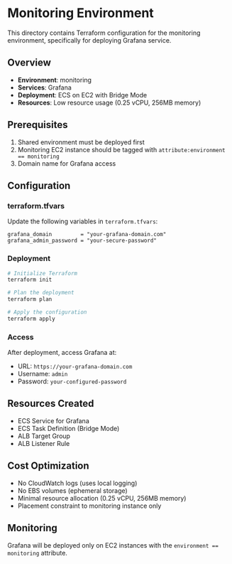# Monitoring Environment

This directory contains Terraform configuration for the monitoring environment, specifically for deploying Grafana service.

## Overview

- **Environment**: monitoring
- **Services**: Grafana
- **Deployment**: ECS on EC2 with Bridge Mode
- **Resources**: Low resource usage (0.25 vCPU, 256MB memory)

## Prerequisites

1. Shared environment must be deployed first
2. Monitoring EC2 instance should be tagged with `attribute:environment == monitoring`
3. Domain name for Grafana access

## Configuration

### terraform.tfvars

Update the following variables in `terraform.tfvars`:

```hcl
grafana_domain         = "your-grafana-domain.com"
grafana_admin_password = "your-secure-password"
```

### Deployment

```bash
# Initialize Terraform
terraform init

# Plan the deployment
terraform plan

# Apply the configuration
terraform apply
```

### Access

After deployment, access Grafana at:
- URL: `https://your-grafana-domain.com`
- Username: `admin`
- Password: `your-configured-password`

## Resources Created

- ECS Service for Grafana
- ECS Task Definition (Bridge Mode)
- ALB Target Group
- ALB Listener Rule

## Cost Optimization

- No CloudWatch logs (uses local logging)
- No EBS volumes (ephemeral storage)
- Minimal resource allocation (0.25 vCPU, 256MB memory)
- Placement constraint to monitoring instance only

## Monitoring

Grafana will be deployed only on EC2 instances with the `environment == monitoring` attribute.
